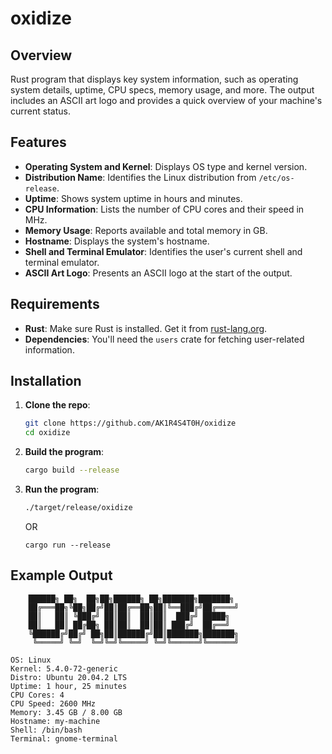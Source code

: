 # oxidize

## Overview

Rust program that displays key system information, such as operating system details, uptime, CPU specs, memory usage, and more. The output includes an ASCII art logo and provides a quick overview of your machine's current status.

## Features

- **Operating System and Kernel**: Displays OS type and kernel version.
- **Distribution Name**: Identifies the Linux distribution from `/etc/os-release`.
- **Uptime**: Shows system uptime in hours and minutes.
- **CPU Information**: Lists the number of CPU cores and their speed in MHz.
- **Memory Usage**: Reports available and total memory in GB.
- **Hostname**: Displays the system's hostname.
- **Shell and Terminal Emulator**: Identifies the user's current shell and terminal emulator.
- **ASCII Art Logo**: Presents an ASCII logo at the start of the output.

## Requirements

- **Rust**: Make sure Rust is installed. Get it from [rust-lang.org](https://www.rust-lang.org/).
- **Dependencies**: You'll need the `users` crate for fetching user-related information.

## Installation

1. **Clone the repo**:

    ```bash
    git clone https://github.com/AK1R4S4T0H/oxidize
    cd oxidize
    ```

2. **Build the program**:

    ```bash
    cargo build --release
    ```

3. **Run the program**:

    ```bash
    ./target/release/oxidize
    ```
    OR

   ```plaintext
   cargo run --release
   ```

## Example Output


```plaintext
    ██████╗ ██╗  ██╗██╗██████╗ ██╗███████╗███████╗
    ██╔═══██╗╚██╗██╔╝██║██╔══██╗██║╚══███╔╝██╔════╝
    ██║   ██║ ╚███╔╝ ██║██║  ██║██║  ███╔╝ █████╗  
    ██║   ██║ ██╔██╗ ██║██║  ██║██║ ███╔╝  ██╔══╝  
    ╚██████╔╝██╔╝ ██╗██║██████╔╝██║███████╗███████╗
     ╚═════╝ ╚═╝  ╚═╝╚═╝╚═════╝ ╚═╝╚══════╝╚══════╝ 
    
OS: Linux
Kernel: 5.4.0-72-generic
Distro: Ubuntu 20.04.2 LTS
Uptime: 1 hour, 25 minutes
CPU Cores: 4
CPU Speed: 2600 MHz
Memory: 3.45 GB / 8.00 GB
Hostname: my-machine
Shell: /bin/bash
Terminal: gnome-terminal
